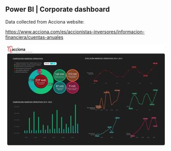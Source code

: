## Power BI | Corporate dashboard

Data collected from Acciona website:

https://www.acciona.com/es/accionistas-inversores/informacion-financiera/cuentas-anuales

![alt text](dashboard_Acciona-ingresos-operativos.png)
